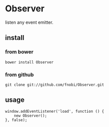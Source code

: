 











Observer
======

listen any event emitter.

## install

### from bower
```
bower install Observer
```

### from github
```
git clone git://github.com/fnobi/Observer.git
```

## usage
```
window.addEventListener('load', function () {
    new Observer();
}, false);

```
